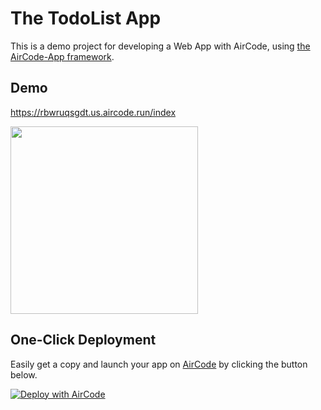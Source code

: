 # The TodoList App

This is a demo project for developing a Web App with AirCode, using [the AirCode-App framework](https://github.com/akira-cn/aircode-app).

## Demo

https://rbwruqsgdt.us.aircode.run/index

<img src="https://aircode-yvo.b-cdn.net/resource/1691665154913-738oqbn9gdr.jpg" width="300">

## One-Click Deployment

Easily get a copy and launch your app on [AirCode](https://aircode.io/) by clicking the button below.

[![Deploy with AirCode](https://aircode.io/aircode-deploy-button.svg)](https://aircode.io/dashboard?owner=AirCodeLabs&repo=aircode&branch=main&path=examples%2Fweb-app-todolist&appname=web-app-todolist)